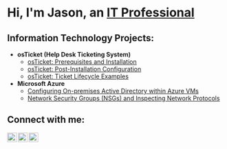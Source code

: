 <h1>Hi, I'm Jason, an <a href="https://linkedin.com/in/jason-mcbean-37ba9537">IT Professional</a></h1>

<h2>Information Technology Projects:</h2>

- <b>osTicket (Help Desk Ticketing System)</b>
  - [osTicket: Prerequisites and Installation](https://github.com/nosajmcnaeb/osticket-prereqs)
  - [osTicket: Post-Installation Configuration](https://github.com/nosajmcnaeb/post-install-config)
  - [osTicket: Ticket Lifecycle Examples](https://github.com/nosajmcnaeb/ticket-lifecycle)
- <b>Microsoft Azure</b>
  - [Configuring On-premises Active Directory within Azure VMs](https://github.com/nosajmcnaeb/configure-ad)
  - [Network Security Groups (NSGs) and Inspecting Network Protocols](https://github.com/nosajmcnaeb/azure-network-protocols)

<h2>Connect with me:</h2>

[<img align="left" alt="Jason | Twitter" width="22px" src="https://cdn.jsdelivr.net/npm/simple-icons@v3/icons/twitter.svg" />][twitter]
[<img align="left" alt="Jason | LinkedIn" width="22px" src="https://cdn.jsdelivr.net/npm/simple-icons@v3/icons/linkedin.svg" />][linkedin]
[<img align="left" alt="Jason | Instagram" width="22px" src="https://cdn.jsdelivr.net/npm/simple-icons@v3/icons/instagram.svg" />][instagram]

[twitter]: https://twitter.com/....
[instagram]: https://www.instagram.com/...
[linkedin]: https://linkedin.com/in/....
[reddit]: https://www.reddit.com/

